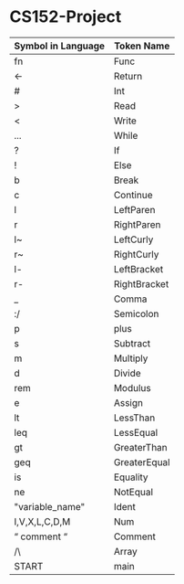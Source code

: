 # CS152-Project

| Symbol in Language  | Token Name |
| ------------- | ------------- |
| fn  | Func |
| <-  | Return  |
| # | Int |
| >  | Read |
| <  | Write |
| ...  | While |
| ? | If |
| ! | Else |
| b |  Break  |
| c |  Continue |
| l | LeftParen |
| r | RightParen |
| l~ | LeftCurly |
| r~ | RightCurly |
| l- | LeftBracket |
| r- | RightBracket |
| _  | Comma |
| :/ | Semicolon |
|  p  | plus |
|  s  | Subtract       |
|  m  | Multiply       |
|  d  | Divide       |
|  rem  | Modulus       |
|  e  |  Assign      |
|  lt  | LessThan |
|  leq  | LessEqual       |
|  gt  |  GreaterThan      |
|  geq  | GreaterEqual       |
|  is  |  Equality      |
|  ne  |  NotEqual      |
|  "variable_name"  |  Ident      |
|  I,V,X,L,C,D,M |  Num      |
|  “ comment “  | Comment       |
|  /\  |   Array     |
|  START  |  main       |
